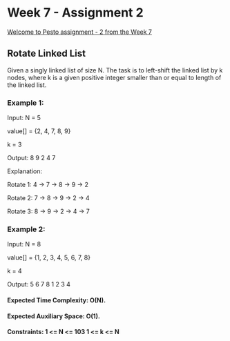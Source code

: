 # Week 7 - Assignment 2

[Welcome to Pesto assignment - 2 from the Week 7](https://pestotech.teachable.com/courses/1782350/lectures/40231578)

## Rotate Linked List

Given a singly linked list of size N. The task is to left-shift the linked list by k nodes, where k is a given positive integer smaller than or equal to length of the linked list.

### Example 1:

Input: N = 5

value[] = {2, 4, 7, 8, 9}

k = 3

Output: 8 9 2 4 7

Explanation:

Rotate 1: 4 -> 7 -> 8 -> 9 -> 2

Rotate 2: 7 -> 8 -> 9 -> 2 -> 4

Rotate 3: 8 -> 9 -> 2 -> 4 -> 7

### Example 2:

Input: N = 8

value[] = {1, 2, 3, 4, 5, 6, 7, 8}

k = 4

Output: 5 6 7 8 1 2 3 4

#### Expected Time Complexity: O(N).

#### Expected Auxiliary Space: O(1).

#### Constraints: 1 <= N <= 103 1 <= k <= N
